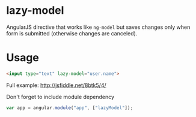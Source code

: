 lazy-model
==========

AngularJS directive that works like `ng-model` but saves changes only when form is submitted (otherwise changes are canceled).

Usage
===
````html
<input type="text" lazy-model="user.name">
````

Full example: http://jsfiddle.net/8btk5/4/

Don't forget to include module dependency
````js
var app = angular.module("app", ["lazyModel"]);
````